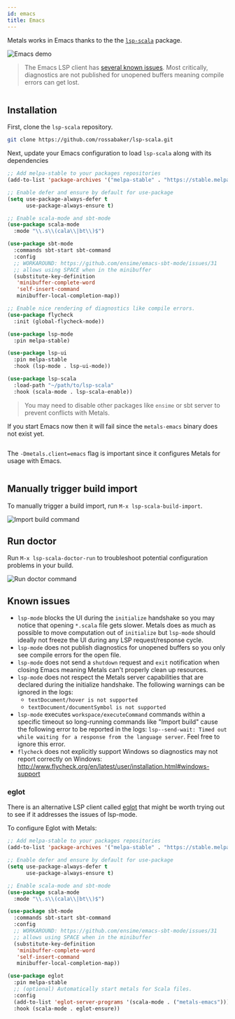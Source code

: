 ```yaml
---
id: emacs
title: Emacs
---
```


Metals works in Emacs thanks to the the
[`lsp-scala`](https://github.com/rossabaker/lsp-scala) package.

![Emacs demo](../assets/emacs-demo.gif)

> The Emacs LSP client has [several known issues](#known-issues). Most
> critically, diagnostics are not published for unopened buffers meaning compile
> errors can get lost.

```scala mdoc:requirements

```

## Installation

First, clone the `lsp-scala` repository.

```sh
git clone https://github.com/rossabaker/lsp-scala.git
```

Next, update your Emacs configuration to load `lsp-scala` along with its
dependencies

```el
;; Add melpa-stable to your packages repositories
(add-to-list 'package-archives '("melpa-stable" . "https://stable.melpa.org/packages/") t)

;; Enable defer and ensure by default for use-package
(setq use-package-always-defer t
      use-package-always-ensure t)

;; Enable scala-mode and sbt-mode
(use-package scala-mode
  :mode "\\.s\\(cala\\|bt\\)$")

(use-package sbt-mode
  :commands sbt-start sbt-command
  :config
  ;; WORKAROUND: https://github.com/ensime/emacs-sbt-mode/issues/31
  ;; allows using SPACE when in the minibuffer
  (substitute-key-definition
   'minibuffer-complete-word
   'self-insert-command
   minibuffer-local-completion-map))

;; Enable nice rendering of diagnostics like compile errors.
(use-package flycheck
  :init (global-flycheck-mode))

(use-package lsp-mode
  :pin melpa-stable)

(use-package lsp-ui
  :pin melpa-stable
  :hook (lsp-mode . lsp-ui-mode))

(use-package lsp-scala
  :load-path "~/path/to/lsp-scala"
  :hook (scala-mode . lsp-scala-enable))
```

> You may need to disable other packages like `ensime` or sbt server to prevent
> conflicts with Metals.

If you start Emacs now then it will fail since the `metals-emacs` binary does
not exist yet.

```scala mdoc:bootstrap:metals-emacs emacs

```

The `-Dmetals.client=emacs` flag is important since it configures Metals for
usage with Emacs.

```scala mdoc:editor:emacs

```

## Manually trigger build import

To manually trigger a build import, run `M-x lsp-scala-build-import`.

![Import build command](assets/emacs-import-build-command.png)

## Run doctor

Run `M-x lsp-scala-doctor-run` to troubleshoot potential configuration problems
in your build.

![Run doctor command](assets/http-run-doctor.png)

## Known issues

- `lsp-mode` blocks the UI during the `initialize` handshake so you may notice
  that opening `*.scala` file gets slower. Metals does as much as possible to
  move computation out of `initialize` but `lsp-mode` should ideally not freeze
  the UI during any LSP request/response cycle.
- `lsp-mode` does not publish diagnostics for unopened buffers so you only see
  compile errors for the open file.
- `lsp-mode` does not send a `shutdown` request and `exit` notification when
  closing Emacs meaning Metals can't properly clean up resources.
- `lsp-mode` does not respect the Metals server capabilities that are declared
  during the initialize handshake. The following warnings can be ignored in the
  logs:
  - `textDocument/hover is not supported`
  - `textDocument/documentSymbol is not supported`
- `lsp-mode` executes `workspace/executeCommand` commands within a specific
  timeout so long-running commands like "Import build" cause the following error
  to be reported in the logs:
  `lsp--send-wait: Timed out while waiting for a response from the language server`.
  Feel free to ignore this error.
- `flycheck` does not explicitly support Windows so diagnostics may not report
  correctly on Windows:
  http://www.flycheck.org/en/latest/user/installation.html#windows-support

### eglot

There is an alternative LSP client called
[eglot](https://github.com/joaotavora/eglot) that might be worth trying out to
see if it addresses the issues of lsp-mode.

To configure Eglot with Metals:

```el
;; Add melpa-stable to your packages repositories
(add-to-list 'package-archives '("melpa-stable" . "https://stable.melpa.org/packages/") t)

;; Enable defer and ensure by default for use-package
(setq use-package-always-defer t
      use-package-always-ensure t)

;; Enable scala-mode and sbt-mode
(use-package scala-mode
  :mode "\\.s\\(cala\\|bt\\)$")

(use-package sbt-mode
  :commands sbt-start sbt-command
  :config
  ;; WORKAROUND: https://github.com/ensime/emacs-sbt-mode/issues/31
  ;; allows using SPACE when in the minibuffer
  (substitute-key-definition
   'minibuffer-complete-word
   'self-insert-command
   minibuffer-local-completion-map))

(use-package eglot
  :pin melpa-stable
  ;; (optional) Automatically start metals for Scala files.
  :config
  (add-to-list 'eglot-server-programs '(scala-mode . ("metals-emacs")))
  :hook (scala-mode . eglot-ensure))
```

```scala mdoc:generic

```
